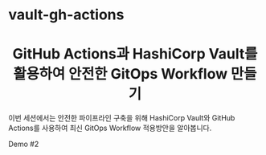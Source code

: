 # vault-gh-actions
 <center><h1>GitHub Actions과 HashiCorp Vault를 활용하여 안전한 GitOps Workflow 만들기</h1></center>
  
  이번 세션에서는 안전한 파이프라인 구축을 위해 HashiCorp Vault와 GitHub Actions를 사용하여 최신 GitOps Workflow 적용방안을 알아봅니다.

Demo #2
